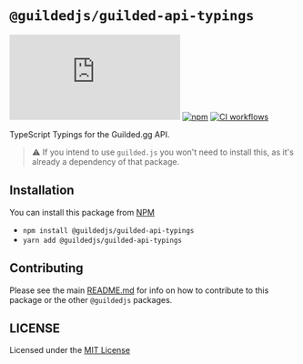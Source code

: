 # `@guildedjs/guilded-api-typings`

[![GitHub](https://img.shields.io/github/license/guildedjs/guilded.js)](https://github.com/guildedjs/guilded.js/blob/main/LICENSE)
[![npm](https://img.shields.io/npm/v/@guildedjs/guilded-api-typings?color=crimson&logo=npm)](https://www.npmjs.com/package/@guildedjs/guilded-api-typings)
[![CI workflows](https://github.com/guildedjs/guilded.js/actions/workflows/ci.yml/badge.svg)](https://github.com/guildedjs/guilded.js/actions/workflows/ci.yml)

TypeScript Typings for the Guilded.gg API.

> ⚠️ If you intend to use `guilded.js` you won't need to install this, as it's already a dependency of that package.

## Installation

You can install this package from [NPM](https://www.npmjs.com/package/@guildedjs/guilded-api-typings)

-   `npm install @guildedjs/guilded-api-typings`
-   `yarn add @guildedjs/guilded-api-typings`

## Contributing

Please see the main [README.md](https://github.com/guildedjs/guilded.js) for info on how to contribute to this package or the other `@guildedjs` packages.

## LICENSE

Licensed under the [MIT License](https://github.com/guildedjs/guilded.js/blob/main/LICENSE)
